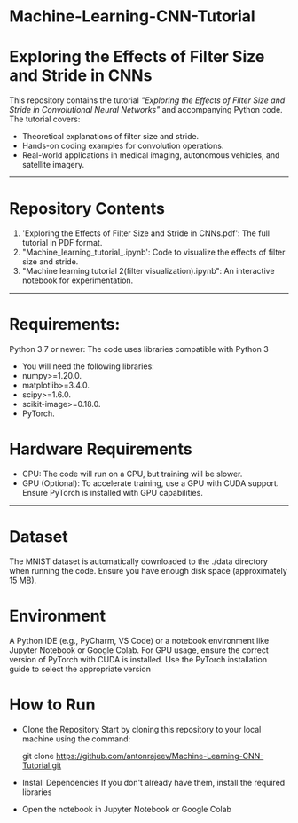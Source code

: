 # Machine-Learning-CNN-Tutorial
# Exploring the Effects of Filter Size and Stride in CNNs

This repository contains the tutorial *"Exploring the Effects of Filter Size and Stride in Convolutional Neural Networks"* and accompanying Python code. The tutorial covers:
- Theoretical explanations of filter size and stride.
- Hands-on coding examples for convolution operations.
- Real-world applications in medical imaging, autonomous vehicles, and satellite imagery.

_ _ _

# Repository Contents
1. 'Exploring the Effects of Filter Size and Stride in CNNs.pdf': The full tutorial in PDF format.
2. "Machine_learning_tutorial_.ipynb': Code to visualize the effects of filter size and stride.
3. "Machine learning tutorial 2(filter visualization).ipynb": An interactive notebook for experimentation.

---
# Requirements: 
Python 3.7 or newer: The code uses libraries compatible with Python 3


* You will need the following libraries:
* numpy>=1.20.0.
* matplotlib>=3.4.0.
* scipy>=1.6.0.
* scikit-image>=0.18.0.
* PyTorch.

# Hardware Requirements
* CPU: The code will run on a CPU, but training will be slower.
* GPU (Optional): To accelerate training, use a GPU with CUDA support. Ensure PyTorch is installed with GPU capabilities.
_ _ _  

# Dataset
The MNIST dataset is automatically downloaded to the ./data directory when running the code. Ensure you have enough disk space (approximately 15 MB).

# Environment
A Python IDE (e.g., PyCharm, VS Code) or a notebook environment like Jupyter Notebook or Google Colab.
For GPU usage, ensure the correct version of PyTorch with CUDA is installed. Use the PyTorch installation guide to select the appropriate version

# How to Run
* Clone the Repository
  Start by cloning this repository to your local machine using the command:

  git clone https://github.com/antonrajeev/Machine-Learning-CNN-Tutorial.git
* Install Dependencies
If you don't already have them, install the required libraries
* Open the notebook in Jupyter Notebook or Google Colab



